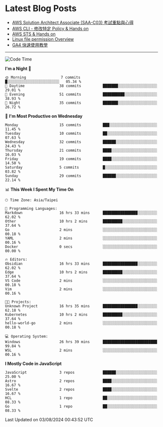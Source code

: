 # Latest Blog Posts
<!-- BLOG-POST-LIST:START -->
- [AWS Solution Architect Associate &lpar;SAA-C03&rpar; 考試重點與心得](https://blog.vinny987.xyz/blog/2024/key-points-and-insights-on-the-aws-solution-architect-associate-saa-c03-exam/)
- [AWS CLI - 修改特定 Policy &amp; Hands on](https://blog.vinny987.xyz/blog/2024/aws-cli-modify-a-specific-policy-hands-on/)
- [AWS STS &amp; Hands on](https://blog.vinny987.xyz/blog/2024/aws-sts-hands-on/)
- [Linux file permission Overview](https://blog.vinny987.xyz/blog/2024/linux-file-permission-overview/)
- [GA4 快速使用教學](https://blog.vinny987.xyz/blog/2024/quick-guide-to-using-ga4/)
<!-- BLOG-POST-LIST:END -->

---

<!--START_SECTION:waka-->
![Code Time](http://img.shields.io/badge/Code%20Time-308%20hrs%2051%20mins-blue)

**I'm a Night 🦉** 

```text
🌞 Morning                7 commits           █░░░░░░░░░░░░░░░░░░░░░░░░   05.34 % 
🌆 Daytime                38 commits          ███████░░░░░░░░░░░░░░░░░░   29.01 % 
🌃 Evening                51 commits          ██████████░░░░░░░░░░░░░░░   38.93 % 
🌙 Night                  35 commits          ███████░░░░░░░░░░░░░░░░░░   26.72 % 
```
📅 **I'm Most Productive on Wednesday** 

```text
Monday                   15 commits          ███░░░░░░░░░░░░░░░░░░░░░░   11.45 % 
Tuesday                  10 commits          ██░░░░░░░░░░░░░░░░░░░░░░░   07.63 % 
Wednesday                32 commits          ██████░░░░░░░░░░░░░░░░░░░   24.43 % 
Thursday                 21 commits          ████░░░░░░░░░░░░░░░░░░░░░   16.03 % 
Friday                   19 commits          ████░░░░░░░░░░░░░░░░░░░░░   14.50 % 
Saturday                 5 commits           █░░░░░░░░░░░░░░░░░░░░░░░░   03.82 % 
Sunday                   29 commits          ██████░░░░░░░░░░░░░░░░░░░   22.14 % 
```


📊 **This Week I Spent My Time On** 

```text
🕑︎ Time Zone: Asia/Taipei

💬 Programming Languages: 
Markdown                 16 hrs 33 mins      ████████████████░░░░░░░░░   62.02 % 
Other                    10 hrs 2 mins       █████████░░░░░░░░░░░░░░░░   37.64 % 
Go                       2 mins              ░░░░░░░░░░░░░░░░░░░░░░░░░   00.18 % 
YAML                     2 mins              ░░░░░░░░░░░░░░░░░░░░░░░░░   00.16 % 
Docker                   0 secs              ░░░░░░░░░░░░░░░░░░░░░░░░░   00.00 % 

🔥 Editors: 
Obsidian                 16 hrs 33 mins      ████████████████░░░░░░░░░   62.02 % 
Edge                     10 hrs 2 mins       █████████░░░░░░░░░░░░░░░░   37.64 % 
VS Code                  2 mins              ░░░░░░░░░░░░░░░░░░░░░░░░░   00.18 % 
Vim                      2 mins              ░░░░░░░░░░░░░░░░░░░░░░░░░   00.16 % 

🐱‍💻 Projects: 
Unknown Project          16 hrs 35 mins      ████████████████░░░░░░░░░   62.18 % 
Kubernetes               10 hrs 2 mins       █████████░░░░░░░░░░░░░░░░   37.64 % 
hello-world-go           2 mins              ░░░░░░░░░░░░░░░░░░░░░░░░░   00.18 % 

💻 Operating System: 
Windows                  26 hrs 39 mins      █████████████████████████   99.84 % 
WSL                      2 mins              ░░░░░░░░░░░░░░░░░░░░░░░░░   00.16 % 
```

**I Mostly Code in JavaScript** 

```text
JavaScript               3 repos             ██████░░░░░░░░░░░░░░░░░░░   25.00 % 
Astro                    2 repos             ████░░░░░░░░░░░░░░░░░░░░░   16.67 % 
Svelte                   2 repos             ████░░░░░░░░░░░░░░░░░░░░░   16.67 % 
HCL                      1 repo              ██░░░░░░░░░░░░░░░░░░░░░░░   08.33 % 
Go                       1 repo              ██░░░░░░░░░░░░░░░░░░░░░░░   08.33 % 
```




 Last Updated on 03/08/2024 00:43:52 UTC
<!--END_SECTION:waka-->

<!--
**vincent97277/vincent97277** is a ✨ _special_ ✨ repository because its `README.md` (this file) appears on your GitHub profile.

Here are some ideas to get you started:

- 🔭 I’m currently working on ...
- 🌱 I’m currently learning ...
- 👯 I’m looking to collaborate on ...
- 🤔 I’m looking for help with ...
- 💬 Ask me about ...
- 📫 How to reach me: ...
- 😄 Pronouns: ...
- ⚡ Fun fact: ...
-->
